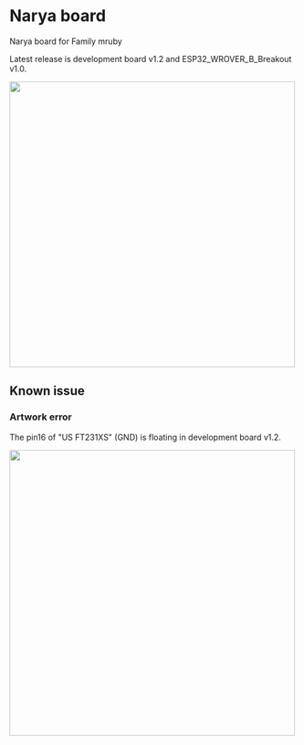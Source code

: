 # Narya board
Narya board for Family mruby

Latest release is development board v1.2 and ESP32_WROVER_B_Breakout v1.0.

<img src="https://github.com/kishima/narya_board/blob/master/dev_board/dev_v1.2/image/board_image.jpg" width=500>

## Known issue

### Artwork error

The pin16 of "US FT231XS" (GND) is floating in development board v1.2.

<img src="https://github.com/kishima/narya_board/blob/master/dev_board/dev_v1.2/image/artwork_mistake.jpg" width=500>
